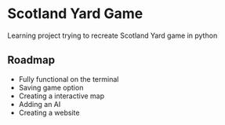 
# Scotland Yard Game

Learning project trying to recreate Scotland Yard game in python



## Roadmap

- Fully functional on the terminal
- Saving game option
- Creating a interactive map
- Adding an AI
- Creating a website
